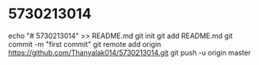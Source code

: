 # 5730213014
echo "# 5730213014" >> README.md
git init
git add README.md
git commit -m "first commit"
git remote add origin https://github.com/Thanyalak014/5730213014.git
git push -u origin master
